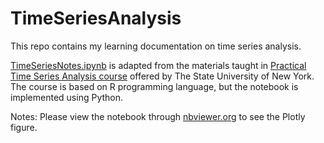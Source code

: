 # TimeSeriesAnalysis
This repo contains my learning documentation on time series analysis.

[TimeSeriesNotes.ipynb](https://nbviewer.org/github/tmtsmrsl/TimeSeriesAnalysis/blob/main/TimeSeriesNotes.ipynb) is adapted from the materials taught in [Practical Time Series Analysis course](https://www.coursera.org/learn/practical-time-series-analysis/) offered by The State University of New York. The course is based on R programming language, but the notebook is implemented using Python.  

Notes: Please view the notebook through [nbviewer.org](https://nbviewer.org/) to see the Plotly figure.
